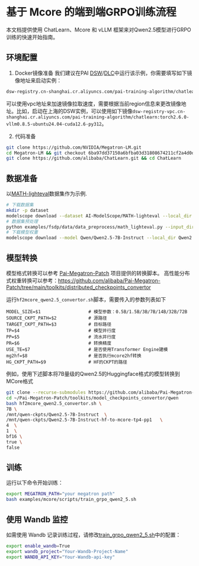 # 基于 Mcore 的端到端GRPO训练流程

本文档提供使用 ChatLearn、Mcore 和 vLLM 框架来对Qwen2.5模型进行GRPO训练的快速开始指南。

## 环境配置
1. Docker镜像准备
我们建议在PAI [DSW](https://help.aliyun.com/zh/pai/user-guide/create-and-manage-dsw-instances/)/[DLC](https://help.aliyun.com/zh/pai/user-guide/create-a-training-task?spm=a2c4g.11186623.help-menu-30347.d_3_3_5_5.2dfb1925l3QjwG)中运行该示例，你需要填写如下镜像地址来启动实例：
```bash
dsw-registry.cn-shanghai.cr.aliyuncs.com/pai-training-algorithm/chatlearn:torch2.6.0-vllm0.8.5-ubuntu24.04-cuda12.6-py312
```

可以使用vpc地址来加速镜像拉取速度，需要根据当前region信息来更改镜像地址。比如，启动在上海的DSW实例，可以使用如下镜像`dsw-registry-vpc.cn-shanghai.cr.aliyuncs.com/pai-training-algorithm/chatlearn:torch2.6.0-vllm0.8.5-ubuntu24.04-cuda12.6-py312`。

2. 代码准备

```bash
git clone https://github.com/NVIDIA/Megatron-LM.git
cd Megatron-LM && git checkout 6ba97dd37150a6bfba03d31808674211cf2a4d0d
git clone https://github.com/alibaba/ChatLearn.git && cd ChatLearn
```

## 数据准备
以[MATH-lighteval](https://www.modelscope.cn/datasets/AI-ModelScope/MATH-lighteval)数据集作为示例.
```bash
# 下载数据集
mkdir -p dataset
modelscope download --dataset AI-ModelScope/MATH-lighteval --local_dir dataset/MATH-lighteval
# 数据集预处理
python examples/fsdp/data/data_preprocess/math_lighteval.py --input_dir dataset/MATH-lighteval --local_dir dataset/MATH-lighteval
# 下载模型权重
modelscope download --model Qwen/Qwen2.5-7B-Instruct --local_dir Qwen2.5-7B-Instruct
```

## 模型转换

模型格式转换可以参考 [Pai-Megatron-Patch](https://github.com/alibaba/Pai-Megatron-Patch) 项目提供的转换脚本。
高性能分布式权重转换可以参考：https://github.com/alibaba/Pai-Megatron-Patch/tree/main/toolkits/distributed_checkpoints_convertor

运行`hf2mcore_qwen2.5_convertor.sh`脚本，需要传入的参数列表如下
```
MODEL_SIZE=$1                  # 模型参数：0.5B/1.5B/3B/7B/14B/32B/72B
SOURCE_CKPT_PATH=$2            # 源路径
TARGET_CKPT_PATH=$3            # 目标路径
TP=$4                          # 模型并行度
PP=$5                          # 流水并行度
PR=$6                          # 转换精度
USE_TE=$7                      # 是否使用Transformer Engine建模
mg2hf=$8                       # 是否执行mcore2hf转换
HG_CKPT_PATH=$9                # HF的CKPT的路径
```

例如，使用下述脚本将7B量级的Qwen2.5的Huggingface格式的模型转换到MCore格式
```bash
git clone --recurse-submodules https://github.com/alibaba/Pai-Megatron-Patch.git
cd ~/Pai-Megatron-Patch/toolkits/model_checkpoints_convertor/qwen
bash hf2mcore_qwen2.5_convertor.sh \
7B \
/mnt/qwen-ckpts/Qwen2.5-7B-Instruct  \
/mnt/qwen-ckpts/Qwen2.5-7B-Instruct-hf-to-mcore-tp4-pp1   \
4  \
1  \
bf16 \
true \
false 
```

## 训练
运行以下命令开始训练：

```bash
export MEGATRON_PATH="your megatron path"
bash examples/mcore/scripts/train_grpo_qwen2_5.sh
```

## 使用 Wandb 监控
如需使用 Wandb 记录训练过程，请修改[train_grpo_qwen2_5.sh](../../../examples/mcore/scripts/train_grpo_qwen2_5.sh)中的配置：

```bash
export enable_wandb=True
export wandb_project="Your-Wandb-Project-Name"
export WANDB_API_KEY="Your-Wandb-api-key"
```
